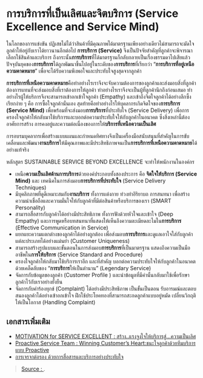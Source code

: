 
การบริการที่เป็นเลิศและจิตบริการ (Service Excellence and Service Mind)
=====

ในโลกของการแข่งขัน ปฏิเสธไม่ได้ว่าสินค้าที่มีคุณภาพได้มาตรฐานเพียงอย่างเดียวไม่สามารถจะมัดใจลูกค้าให้อยู่กับเราได้ยาวนานอีกต่อไป **การบริการ (Service)**  จึงเป็นปัจจัยสำคัญที่ลูกค้าจะพิจารณาเลือกใช้สินค้าและบริการ  ถึงกระนั้น**การบริการ**ที่ได้มาตรฐานก็กลับกลายเป็นเรื่องธรรมดาไปเสียแล้ว ปัจจุบันยุคของ**การบริการ**ได้ถูกพัฒนาขึ้นไปอยู่ในระดับของ**การบริการ**ที่เรียกว่า “**การบริการที่อยู่เหนือความคาดหมาย**” เพื่อจะได้รับความพึงพอใจและประทับใจสูงสุดจากลูกค้า

**การบริการที่เหนือความคาดหมาย**คือทำอย่างไรเราจึงจะจับความต้องการของลูกค้าและส่งมอบสิ่งที่ลูกค้าต้องการแทนที่จะส่งมอบสิ่งที่เราต้องการให้ลูกค้า ทำอย่างไรเราจึงจะเป็นผู้ที่ลูกค้านึกถึงก่อนเสมอ ทำอย่างไรผู้ให้บริการจึงจะสามารถเข้าอกเข้าใจลูกค้า (Empathy) และเข้าถึงจิตใจลูกค้าได้อย่างลึกซึ้ง เรียกง่าย ๆ คือ การซื้อใจลูกค้านั่นเอง สุดท้ายคือทำอย่างไรให้บุคลากรเกิดจิตใจของ**การบริการ (Service Mind)**  เพื่อพร้อมที่จะส่งมอบ**การบริการ**ที่ประทับใจ (Service Delivery) เพื่อการครองใจลูกค้าให้กลับมาใช้บริการและบอกต่อความประทับใจให้กับลูกค้าในอนาคต ซึ่งสิ่งเหล่านี้ต้องอาศัยการสร้าง การคงอยู่และความต่อเนื่องของการให้**บริการที่เหนือความเป็นเลิศ**

การอบรมบุคลากรเพื่อสร้างแบบแผนและกำหนดทิศทางจึงเป็นเครื่องมือสนับสนุนที่สำคัญในการขับเคลื่อนและพัฒนา**งานบริการ**ให้มีคุณภาพและมีประสิทธิภาพจนเป็น**การบริการที่เหนือความคาดหมาย**ได้อย่างแท้จริง

หลักสูตร SUSTAINABLE SERVICE BEYOND EXCELLENCE  จะทำให้พนักงานในองค์กร  

-   เหนือ**ความเป็นเลิศด้านการบริการ**ด้วยองค์ประกอบทั้งสองประการ คือ  **จิตใจให้บริการ (Service Mind)**  และ เทคนิคในการส่งมอบ**การบริการที่ประทับใจ**  (Service Delivery Techniques)
-   มีบุคลิกภาพที่ดูดีเหมาะสมกับ**งานบริการ** ทั้งการแต่งกาย ท่วงท่าอิริยาบถ การสนทนา เพื่อสร้างความน่าเชื่อถือและความมั่นใจให้กับลูกค้าที่มีต่อสินค้าหรือบริการของเรา (SMART Personality)
-   สามารถสื่อสารกับลูกค้าได้อย่างมีประสิทธิภาพ ทั้งการฟังด้วยหัวใจและเข้าใจ (Deep Empathy) และการพูดหรือบทสนทนาที่แสดงให้เห็นถึงความละเมียดละไมใน**การบริการ**  (Effective Communication in Service)
-   แยกแยะความแตกต่างของลูกค้าได้อย่างถูกต้อง เพื่อส่งมอบ**การบริการ**และดูแลเอาใจใส่กับลูกค้าแต่ละประเภทได้อย่างแม่นยำ (Customer Uniqueness)
-   สามารถสร้างรูปแบบและขั้นตอนในการส่งมอบ**การบริการ**ที่เป็นมาตรฐาน แสดงถึงความเป็นมืออาชีพใน**การให้บริการ**  (Service Standard and Procedure)
-   ครองใจลูกค้าให้กลับมาใช้บริการเราอีก และที่สำคัญ บอกต่อความประทับใจให้กับลูกค้าในอนาคตด้วยเคล็ดลับของ “**การบริการ**ให้เป็นตำนาน” (Legendary Service)
-   จัดการกับข้อมูลของลูกค้า (Customer Profile ) และนำข้อมูลที่มีค่านั้นกลับมาใช้เพื่อรักษาลูกค้าไว้กับเราอย่างยั่งยืน
-   จัดการกับคำร้องทุกข์ (Complaint) ได้อย่างมีประสิทธิภาพ เป็นขั้นเป็นตอน รับอารมณ์และตอบสนองลูกค้าได้อย่างเข้าอกเข้าใจ ฝึกใช้ประโยคทองที่สามารถสะกดลูกค้าแบบอยู่หมัด เปลี่ยนวิกฤติให้เป็นโอกาส (Handling Complaint)

## เอกสารเพิ่มเติม
- [MOTIVATION for SERVICE EXCELLENT : สร้าง..แรงจูงใจให้บริการสู่...ความเป็นเลิศ](http://www.challengeto.com/attachments/view/?attach_id=123812)
- [Proactive Service Team : Winning Customer’s Heart:ชนะใจลูกค้าด้วยทีมบริการแบบ Proactive](http://www.challengeto.com/attachments/view/?attach_id=123810)
- [การเจรจาต่อรอง ด้วยการสื่อสารและบริการอย่างประทับใจ](http://www.challengeto.com/attachments/view/?attach_id=123811)

> [Source : ](https://).
<!--stackedit_data:
eyJoaXN0b3J5IjpbNDE0MjIzMDkwLC00MzEwMjI2MjddfQ==
-->